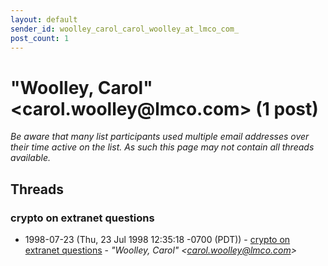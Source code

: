 ```yaml
---
layout: default
sender_id: woolley_carol_carol_woolley_at_lmco_com_
post_count: 1
---
```


# "Woolley, Carol" <carol.woolley<span>@</span>lmco.com> (1 post)

_Be aware that many list participants used multiple email addresses over their time active on the list. As such this page may not contain all threads available._

## Threads

### crypto on extranet questions
+ 1998-07-23 (Thu, 23 Jul 1998 12:35:18 -0700 (PDT)) - [crypto on extranet questions](/archive/1998/07/f865a63e43a595f204ab7b0663aa63fe3b210085d9334b28d9eb789a77ec153f) - _"Woolley, Carol" \<carol.woolley@lmco.com\>_

